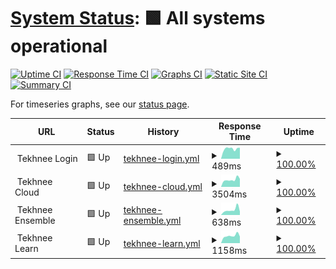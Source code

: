 # [System Status](https://status.tekhn.ee): <!--live status--> **🟩 All systems operational**

[![Uptime CI](https://github.com/koj-co/upptime/workflows/Uptime%20CI/badge.svg)](https://github.com/koj-co/upptime/actions?query=workflow%3A%22Uptime+CI%22)
[![Response Time CI](https://github.com/koj-co/upptime/workflows/Response%20Time%20CI/badge.svg)](https://github.com/koj-co/upptime/actions?query=workflow%3A%22Response+Time+CI%22)
[![Graphs CI](https://github.com/koj-co/upptime/workflows/Graphs%20CI/badge.svg)](https://github.com/koj-co/upptime/actions?query=workflow%3A%22Graphs+CI%22)
[![Static Site CI](https://github.com/koj-co/upptime/workflows/Static%20Site%20CI/badge.svg)](https://github.com/koj-co/upptime/actions?query=workflow%3A%22Static+Site+CI%22)
[![Summary CI](https://github.com/koj-co/upptime/workflows/Summary%20CI/badge.svg)](https://github.com/koj-co/upptime/actions?query=workflow%3A%22Summary+CI%22)

For timeseries graphs, see our [status page](https://status.tekhn.ee).

<!--start: status pages-->
<!-- This summary is generated by Upptime (https://github.com/upptime/upptime) -->
<!-- Do not edit this manually, your changes will be overwritten -->
<!-- prettier-ignore -->
| URL | Status | History | Response Time | Uptime |
| --- | ------ | ------- | ------------- | ------ |
| <img alt="" src="https://favicons.githubusercontent.com/null" height="13"> Tekhnee Login | 🟩 Up | [tekhnee-login.yml](https://github.com/tekhnee/status/commits/HEAD/history/tekhnee-login.yml) | <details><summary><img alt="Response time graph" src="./graphs/tekhnee-login/response-time-week.png" height="20"> 489ms</summary><br><a href="https://status.tekhn.ee/history/tekhnee-login"><img alt="Response time 553" src="https://img.shields.io/endpoint?url=https%3A%2F%2Fraw.githubusercontent.com%2Ftekhnee%2Fstatus%2FHEAD%2Fapi%2Ftekhnee-login%2Fresponse-time.json"></a><br><a href="https://status.tekhn.ee/history/tekhnee-login"><img alt="24-hour response time 486" src="https://img.shields.io/endpoint?url=https%3A%2F%2Fraw.githubusercontent.com%2Ftekhnee%2Fstatus%2FHEAD%2Fapi%2Ftekhnee-login%2Fresponse-time-day.json"></a><br><a href="https://status.tekhn.ee/history/tekhnee-login"><img alt="7-day response time 489" src="https://img.shields.io/endpoint?url=https%3A%2F%2Fraw.githubusercontent.com%2Ftekhnee%2Fstatus%2FHEAD%2Fapi%2Ftekhnee-login%2Fresponse-time-week.json"></a><br><a href="https://status.tekhn.ee/history/tekhnee-login"><img alt="30-day response time 476" src="https://img.shields.io/endpoint?url=https%3A%2F%2Fraw.githubusercontent.com%2Ftekhnee%2Fstatus%2FHEAD%2Fapi%2Ftekhnee-login%2Fresponse-time-month.json"></a><br><a href="https://status.tekhn.ee/history/tekhnee-login"><img alt="1-year response time 553" src="https://img.shields.io/endpoint?url=https%3A%2F%2Fraw.githubusercontent.com%2Ftekhnee%2Fstatus%2FHEAD%2Fapi%2Ftekhnee-login%2Fresponse-time-year.json"></a></details> | <details><summary><a href="https://status.tekhn.ee/history/tekhnee-login">100.00%</a></summary><a href="https://status.tekhn.ee/history/tekhnee-login"><img alt="All-time uptime 100.00%" src="https://img.shields.io/endpoint?url=https%3A%2F%2Fraw.githubusercontent.com%2Ftekhnee%2Fstatus%2FHEAD%2Fapi%2Ftekhnee-login%2Fuptime.json"></a><br><a href="https://status.tekhn.ee/history/tekhnee-login"><img alt="24-hour uptime 100.00%" src="https://img.shields.io/endpoint?url=https%3A%2F%2Fraw.githubusercontent.com%2Ftekhnee%2Fstatus%2FHEAD%2Fapi%2Ftekhnee-login%2Fuptime-day.json"></a><br><a href="https://status.tekhn.ee/history/tekhnee-login"><img alt="7-day uptime 100.00%" src="https://img.shields.io/endpoint?url=https%3A%2F%2Fraw.githubusercontent.com%2Ftekhnee%2Fstatus%2FHEAD%2Fapi%2Ftekhnee-login%2Fuptime-week.json"></a><br><a href="https://status.tekhn.ee/history/tekhnee-login"><img alt="30-day uptime 100.00%" src="https://img.shields.io/endpoint?url=https%3A%2F%2Fraw.githubusercontent.com%2Ftekhnee%2Fstatus%2FHEAD%2Fapi%2Ftekhnee-login%2Fuptime-month.json"></a><br><a href="https://status.tekhn.ee/history/tekhnee-login"><img alt="1-year uptime 100.00%" src="https://img.shields.io/endpoint?url=https%3A%2F%2Fraw.githubusercontent.com%2Ftekhnee%2Fstatus%2FHEAD%2Fapi%2Ftekhnee-login%2Fuptime-year.json"></a></details>
| <img alt="" src="https://favicons.githubusercontent.com/null" height="13"> Tekhnee Cloud | 🟩 Up | [tekhnee-cloud.yml](https://github.com/tekhnee/status/commits/HEAD/history/tekhnee-cloud.yml) | <details><summary><img alt="Response time graph" src="./graphs/tekhnee-cloud/response-time-week.png" height="20"> 3504ms</summary><br><a href="https://status.tekhn.ee/history/tekhnee-cloud"><img alt="Response time 2892" src="https://img.shields.io/endpoint?url=https%3A%2F%2Fraw.githubusercontent.com%2Ftekhnee%2Fstatus%2FHEAD%2Fapi%2Ftekhnee-cloud%2Fresponse-time.json"></a><br><a href="https://status.tekhn.ee/history/tekhnee-cloud"><img alt="24-hour response time 3559" src="https://img.shields.io/endpoint?url=https%3A%2F%2Fraw.githubusercontent.com%2Ftekhnee%2Fstatus%2FHEAD%2Fapi%2Ftekhnee-cloud%2Fresponse-time-day.json"></a><br><a href="https://status.tekhn.ee/history/tekhnee-cloud"><img alt="7-day response time 3504" src="https://img.shields.io/endpoint?url=https%3A%2F%2Fraw.githubusercontent.com%2Ftekhnee%2Fstatus%2FHEAD%2Fapi%2Ftekhnee-cloud%2Fresponse-time-week.json"></a><br><a href="https://status.tekhn.ee/history/tekhnee-cloud"><img alt="30-day response time 3790" src="https://img.shields.io/endpoint?url=https%3A%2F%2Fraw.githubusercontent.com%2Ftekhnee%2Fstatus%2FHEAD%2Fapi%2Ftekhnee-cloud%2Fresponse-time-month.json"></a><br><a href="https://status.tekhn.ee/history/tekhnee-cloud"><img alt="1-year response time 2892" src="https://img.shields.io/endpoint?url=https%3A%2F%2Fraw.githubusercontent.com%2Ftekhnee%2Fstatus%2FHEAD%2Fapi%2Ftekhnee-cloud%2Fresponse-time-year.json"></a></details> | <details><summary><a href="https://status.tekhn.ee/history/tekhnee-cloud">100.00%</a></summary><a href="https://status.tekhn.ee/history/tekhnee-cloud"><img alt="All-time uptime 100.00%" src="https://img.shields.io/endpoint?url=https%3A%2F%2Fraw.githubusercontent.com%2Ftekhnee%2Fstatus%2FHEAD%2Fapi%2Ftekhnee-cloud%2Fuptime.json"></a><br><a href="https://status.tekhn.ee/history/tekhnee-cloud"><img alt="24-hour uptime 100.00%" src="https://img.shields.io/endpoint?url=https%3A%2F%2Fraw.githubusercontent.com%2Ftekhnee%2Fstatus%2FHEAD%2Fapi%2Ftekhnee-cloud%2Fuptime-day.json"></a><br><a href="https://status.tekhn.ee/history/tekhnee-cloud"><img alt="7-day uptime 100.00%" src="https://img.shields.io/endpoint?url=https%3A%2F%2Fraw.githubusercontent.com%2Ftekhnee%2Fstatus%2FHEAD%2Fapi%2Ftekhnee-cloud%2Fuptime-week.json"></a><br><a href="https://status.tekhn.ee/history/tekhnee-cloud"><img alt="30-day uptime 100.00%" src="https://img.shields.io/endpoint?url=https%3A%2F%2Fraw.githubusercontent.com%2Ftekhnee%2Fstatus%2FHEAD%2Fapi%2Ftekhnee-cloud%2Fuptime-month.json"></a><br><a href="https://status.tekhn.ee/history/tekhnee-cloud"><img alt="1-year uptime 100.00%" src="https://img.shields.io/endpoint?url=https%3A%2F%2Fraw.githubusercontent.com%2Ftekhnee%2Fstatus%2FHEAD%2Fapi%2Ftekhnee-cloud%2Fuptime-year.json"></a></details>
| <img alt="" src="https://favicons.githubusercontent.com/null" height="13"> Tekhnee Ensemble | 🟩 Up | [tekhnee-ensemble.yml](https://github.com/tekhnee/status/commits/HEAD/history/tekhnee-ensemble.yml) | <details><summary><img alt="Response time graph" src="./graphs/tekhnee-ensemble/response-time-week.png" height="20"> 638ms</summary><br><a href="https://status.tekhn.ee/history/tekhnee-ensemble"><img alt="Response time 538" src="https://img.shields.io/endpoint?url=https%3A%2F%2Fraw.githubusercontent.com%2Ftekhnee%2Fstatus%2FHEAD%2Fapi%2Ftekhnee-ensemble%2Fresponse-time.json"></a><br><a href="https://status.tekhn.ee/history/tekhnee-ensemble"><img alt="24-hour response time 494" src="https://img.shields.io/endpoint?url=https%3A%2F%2Fraw.githubusercontent.com%2Ftekhnee%2Fstatus%2FHEAD%2Fapi%2Ftekhnee-ensemble%2Fresponse-time-day.json"></a><br><a href="https://status.tekhn.ee/history/tekhnee-ensemble"><img alt="7-day response time 638" src="https://img.shields.io/endpoint?url=https%3A%2F%2Fraw.githubusercontent.com%2Ftekhnee%2Fstatus%2FHEAD%2Fapi%2Ftekhnee-ensemble%2Fresponse-time-week.json"></a><br><a href="https://status.tekhn.ee/history/tekhnee-ensemble"><img alt="30-day response time 525" src="https://img.shields.io/endpoint?url=https%3A%2F%2Fraw.githubusercontent.com%2Ftekhnee%2Fstatus%2FHEAD%2Fapi%2Ftekhnee-ensemble%2Fresponse-time-month.json"></a><br><a href="https://status.tekhn.ee/history/tekhnee-ensemble"><img alt="1-year response time 538" src="https://img.shields.io/endpoint?url=https%3A%2F%2Fraw.githubusercontent.com%2Ftekhnee%2Fstatus%2FHEAD%2Fapi%2Ftekhnee-ensemble%2Fresponse-time-year.json"></a></details> | <details><summary><a href="https://status.tekhn.ee/history/tekhnee-ensemble">100.00%</a></summary><a href="https://status.tekhn.ee/history/tekhnee-ensemble"><img alt="All-time uptime 99.98%" src="https://img.shields.io/endpoint?url=https%3A%2F%2Fraw.githubusercontent.com%2Ftekhnee%2Fstatus%2FHEAD%2Fapi%2Ftekhnee-ensemble%2Fuptime.json"></a><br><a href="https://status.tekhn.ee/history/tekhnee-ensemble"><img alt="24-hour uptime 100.00%" src="https://img.shields.io/endpoint?url=https%3A%2F%2Fraw.githubusercontent.com%2Ftekhnee%2Fstatus%2FHEAD%2Fapi%2Ftekhnee-ensemble%2Fuptime-day.json"></a><br><a href="https://status.tekhn.ee/history/tekhnee-ensemble"><img alt="7-day uptime 100.00%" src="https://img.shields.io/endpoint?url=https%3A%2F%2Fraw.githubusercontent.com%2Ftekhnee%2Fstatus%2FHEAD%2Fapi%2Ftekhnee-ensemble%2Fuptime-week.json"></a><br><a href="https://status.tekhn.ee/history/tekhnee-ensemble"><img alt="30-day uptime 100.00%" src="https://img.shields.io/endpoint?url=https%3A%2F%2Fraw.githubusercontent.com%2Ftekhnee%2Fstatus%2FHEAD%2Fapi%2Ftekhnee-ensemble%2Fuptime-month.json"></a><br><a href="https://status.tekhn.ee/history/tekhnee-ensemble"><img alt="1-year uptime 99.98%" src="https://img.shields.io/endpoint?url=https%3A%2F%2Fraw.githubusercontent.com%2Ftekhnee%2Fstatus%2FHEAD%2Fapi%2Ftekhnee-ensemble%2Fuptime-year.json"></a></details>
| <img alt="" src="https://favicons.githubusercontent.com/null" height="13"> Tekhnee Learn | 🟩 Up | [tekhnee-learn.yml](https://github.com/tekhnee/status/commits/HEAD/history/tekhnee-learn.yml) | <details><summary><img alt="Response time graph" src="./graphs/tekhnee-learn/response-time-week.png" height="20"> 1158ms</summary><br><a href="https://status.tekhn.ee/history/tekhnee-learn"><img alt="Response time 740" src="https://img.shields.io/endpoint?url=https%3A%2F%2Fraw.githubusercontent.com%2Ftekhnee%2Fstatus%2FHEAD%2Fapi%2Ftekhnee-learn%2Fresponse-time.json"></a><br><a href="https://status.tekhn.ee/history/tekhnee-learn"><img alt="24-hour response time 3837" src="https://img.shields.io/endpoint?url=https%3A%2F%2Fraw.githubusercontent.com%2Ftekhnee%2Fstatus%2FHEAD%2Fapi%2Ftekhnee-learn%2Fresponse-time-day.json"></a><br><a href="https://status.tekhn.ee/history/tekhnee-learn"><img alt="7-day response time 1158" src="https://img.shields.io/endpoint?url=https%3A%2F%2Fraw.githubusercontent.com%2Ftekhnee%2Fstatus%2FHEAD%2Fapi%2Ftekhnee-learn%2Fresponse-time-week.json"></a><br><a href="https://status.tekhn.ee/history/tekhnee-learn"><img alt="30-day response time 771" src="https://img.shields.io/endpoint?url=https%3A%2F%2Fraw.githubusercontent.com%2Ftekhnee%2Fstatus%2FHEAD%2Fapi%2Ftekhnee-learn%2Fresponse-time-month.json"></a><br><a href="https://status.tekhn.ee/history/tekhnee-learn"><img alt="1-year response time 740" src="https://img.shields.io/endpoint?url=https%3A%2F%2Fraw.githubusercontent.com%2Ftekhnee%2Fstatus%2FHEAD%2Fapi%2Ftekhnee-learn%2Fresponse-time-year.json"></a></details> | <details><summary><a href="https://status.tekhn.ee/history/tekhnee-learn">100.00%</a></summary><a href="https://status.tekhn.ee/history/tekhnee-learn"><img alt="All-time uptime 100.00%" src="https://img.shields.io/endpoint?url=https%3A%2F%2Fraw.githubusercontent.com%2Ftekhnee%2Fstatus%2FHEAD%2Fapi%2Ftekhnee-learn%2Fuptime.json"></a><br><a href="https://status.tekhn.ee/history/tekhnee-learn"><img alt="24-hour uptime 100.00%" src="https://img.shields.io/endpoint?url=https%3A%2F%2Fraw.githubusercontent.com%2Ftekhnee%2Fstatus%2FHEAD%2Fapi%2Ftekhnee-learn%2Fuptime-day.json"></a><br><a href="https://status.tekhn.ee/history/tekhnee-learn"><img alt="7-day uptime 100.00%" src="https://img.shields.io/endpoint?url=https%3A%2F%2Fraw.githubusercontent.com%2Ftekhnee%2Fstatus%2FHEAD%2Fapi%2Ftekhnee-learn%2Fuptime-week.json"></a><br><a href="https://status.tekhn.ee/history/tekhnee-learn"><img alt="30-day uptime 100.00%" src="https://img.shields.io/endpoint?url=https%3A%2F%2Fraw.githubusercontent.com%2Ftekhnee%2Fstatus%2FHEAD%2Fapi%2Ftekhnee-learn%2Fuptime-month.json"></a><br><a href="https://status.tekhn.ee/history/tekhnee-learn"><img alt="1-year uptime 100.00%" src="https://img.shields.io/endpoint?url=https%3A%2F%2Fraw.githubusercontent.com%2Ftekhnee%2Fstatus%2FHEAD%2Fapi%2Ftekhnee-learn%2Fuptime-year.json"></a></details>

<!--end: status pages-->
